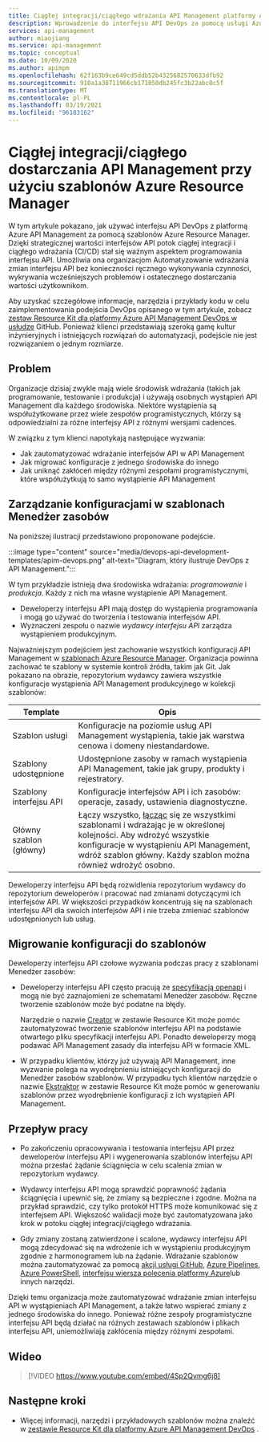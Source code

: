 ```yaml
---
title: Ciągłej integracji/ciągłego wdrażania API Management platformy Azure przy użyciu szablonów ARM
description: Wprowadzenie do interfejsu API DevOps za pomocą usługi Azure API Management przy użyciu szablonów Azure Resource Manager do zarządzania wdrożeniami interfejsów API w potoku ciągłej integracji/ciągłego dostarczania
services: api-management
author: miaojiang
ms.service: api-management
ms.topic: conceptual
ms.date: 10/09/2020
ms.author: apimpm
ms.openlocfilehash: 62f163b9ce649cd5ddb52b4325682570633dfb92
ms.sourcegitcommit: 910a1a38711966cb171050db245fc3b22abc8c5f
ms.translationtype: MT
ms.contentlocale: pl-PL
ms.lasthandoff: 03/19/2021
ms.locfileid: "96183162"
---
```

# <a name="cicd-for-api-management-using-azure-resource-manager-templates"></a>Ciągłej integracji/ciągłego dostarczania API Management przy użyciu szablonów Azure Resource Manager

W tym artykule pokazano, jak używać interfejsu API DevOps z platformą Azure API Management za pomocą szablonów Azure Resource Manager. Dzięki strategicznej wartości interfejsów API potok ciągłej integracji i ciągłego wdrażania (CI/CD) stał się ważnym aspektem programowania interfejsu API. Umożliwia ona organizacjom Automatyzowanie wdrażania zmian interfejsu API bez konieczności ręcznego wykonywania czynności, wykrywania wcześniejszych problemów i ostatecznego dostarczania wartości użytkownikom. 

Aby uzyskać szczegółowe informacje, narzędzia i przykłady kodu w celu zaimplementowania podejścia DevOps opisanego w tym artykule, zobacz [zestaw Resource Kit dla platformy Azure API Management DevOps w usłudze](https://github.com/Azure/azure-api-management-devops-resource-kit) GitHub. Ponieważ klienci przedstawiają szeroką gamę kultur inżynieryjnych i istniejących rozwiązań do automatyzacji, podejście nie jest rozwiązaniem o jednym rozmiarze.

## <a name="the-problem"></a>Problem

Organizacje dzisiaj zwykle mają wiele środowisk wdrażania (takich jak programowanie, testowanie i produkcja) i używają osobnych wystąpień API Management dla każdego środowiska. Niektóre wystąpienia są współużytkowane przez wiele zespołów programistycznych, którzy są odpowiedzialni za różne interfejsy API z różnymi wersjami cadences.

W związku z tym klienci napotykają następujące wyzwania:

* Jak zautomatyzować wdrażanie interfejsów API w API Management
* Jak migrować konfiguracje z jednego środowiska do innego
* Jak uniknąć zakłóceń między różnymi zespołami programistycznymi, które współużytkują to samo wystąpienie API Management

## <a name="manage-configurations-in-resource-manager-templates"></a>Zarządzanie konfiguracjami w szablonach Menedżer zasobów

Na poniższej ilustracji przedstawiono proponowane podejście. 

:::image type="content" source="media/devops-api-development-templates/apim-devops.png" alt-text="Diagram, który ilustruje DevOps z API Management.":::

W tym przykładzie istnieją dwa środowiska wdrażania: *programowanie* i *produkcja*. Każdy z nich ma własne wystąpienie API Management. 

* Deweloperzy interfejsu API mają dostęp do wystąpienia programowania i mogą go używać do tworzenia i testowania interfejsów API. 
* Wyznaczeni zespołu o nazwie *wydawcy interfejsu API* zarządza wystąpieniem produkcyjnym.

Najważniejszym podejściem jest zachowanie wszystkich konfiguracji API Management w [szablonach Azure Resource Manager](../azure-resource-manager/templates/template-syntax.md). Organizacja powinna zachować te szablony w systemie kontroli źródła, takim jak Git. Jak pokazano na obrazie, repozytorium wydawcy zawiera wszystkie konfiguracje wystąpienia API Management produkcyjnego w kolekcji szablonów:

|Template  |Opis  |
|---------|---------|
|Szablon usługi     | Konfiguracje na poziomie usług API Management wystąpienia, takie jak warstwa cenowa i domeny niestandardowe.         |
|Szablony udostępnione     |  Udostępnione zasoby w ramach wystąpienia API Management, takie jak grupy, produkty i rejestratory.    |
|Szablony interfejsu API     |  Konfiguracje interfejsów API i ich zasobów: operacje, zasady, ustawienia diagnostyczne.        |
|Główny szablon (główny)     |   Łączy wszystko, [łącząc](../azure-resource-manager/templates/linked-templates.md) się ze wszystkimi szablonami i wdrażając je w określonej kolejności. Aby wdrożyć wszystkie konfiguracje w wystąpieniu API Management, wdróż szablon główny. Każdy szablon można również wdrożyć osobno.       |

Deweloperzy interfejsu API będą rozwidlenia repozytorium wydawcy do repozytorium deweloperów i pracować nad zmianami dotyczącymi ich interfejsów API. W większości przypadków koncentrują się na szablonach interfejsu API dla swoich interfejsów API i nie trzeba zmieniać szablonów udostępnionych lub usług.

## <a name="migrate-configurations-to-templates"></a>Migrowanie konfiguracji do szablonów
Deweloperzy interfejsu API czołowe wyzwania podczas pracy z szablonami Menedżer zasobów:

* Deweloperzy interfejsu API często pracują ze [specyfikacją openapi](https://github.com/OAI/OpenAPI-Specification) i mogą nie być zaznajomieni ze schematami Menedżer zasobów. Ręczne tworzenie szablonów może być podatne na błędy. 

   Narzędzie o nazwie [Creator](https://github.com/Azure/azure-api-management-devops-resource-kit/blob/master/src/APIM_ARMTemplate/README.md#Creator) w zestawie Resource Kit może pomóc zautomatyzować tworzenie szablonów interfejsu API na podstawie otwartego pliku specyfikacji interfejsu API. Ponadto deweloperzy mogą podawać API Management zasady dla interfejsu API w formacie XML. 

* W przypadku klientów, którzy już używają API Management, inne wyzwanie polega na wyodrębnieniu istniejących konfiguracji do Menedżer zasobów szablonów. W przypadku tych klientów narzędzie o nazwie [Ekstraktor](https://github.com/Azure/azure-api-management-devops-resource-kit/blob/master/src/APIM_ARMTemplate/README.md#extractor) w zestawie Resource Kit może pomóc w generowaniu szablonów przez wyodrębnienie konfiguracji z ich wystąpień API Management.  

## <a name="workflow"></a>Przepływ pracy

* Po zakończeniu opracowywania i testowania interfejsu API przez deweloperów interfejsu API i wygenerowania szablonów interfejsu API można przesłać żądanie ściągnięcia w celu scalenia zmian w repozytorium wydawcy. 

* Wydawcy interfejsu API mogą sprawdzić poprawność żądania ściągnięcia i upewnić się, że zmiany są bezpieczne i zgodne. Można na przykład sprawdzić, czy tylko protokół HTTPS może komunikować się z interfejsem API. Większość walidacji może być zautomatyzowana jako krok w potoku ciągłej integracji/ciągłego wdrażania.

* Gdy zmiany zostaną zatwierdzone i scalone, wydawcy interfejsu API mogą zdecydować się na wdrożenie ich w wystąpieniu produkcyjnym zgodnie z harmonogramem lub na żądanie. Wdrażanie szablonów można zautomatyzować za pomocą [akcji usługi GitHub](https://github.com/Azure/apimanagement-devops-samples), [Azure Pipelines](/azure/devops/pipelines), [Azure PowerShell](../azure-resource-manager/templates/deploy-powershell.md), [interfejsu wiersza polecenia platformy Azure](../azure-resource-manager/templates/deploy-cli.md)lub innych narzędzi.


Dzięki temu organizacja może zautomatyzować wdrażanie zmian interfejsu API w wystąpieniach API Management, a także łatwo wspierać zmiany z jednego środowiska do innego. Ponieważ różne zespoły programistyczne interfejsu API będą działać na różnych zestawach szablonów i plikach interfejsu API, uniemożliwiają zakłócenia między różnymi zespołami.

## <a name="video"></a>Wideo

> [!VIDEO https://www.youtube.com/embed/4Sp2Qvmg6j8]

## <a name="next-steps"></a>Następne kroki

- Więcej informacji, narzędzi i przykładowych szablonów można znaleźć w [zestawie Resource Kit dla platformy Azure API Management DevOps](https://github.com/Azure/azure-api-management-devops-resource-kit) .